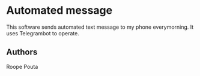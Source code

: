 # Automated message
This software sends automated text message to my phone everymorning. It uses Telegrambot to operate.

## Authors
Roope Pouta
